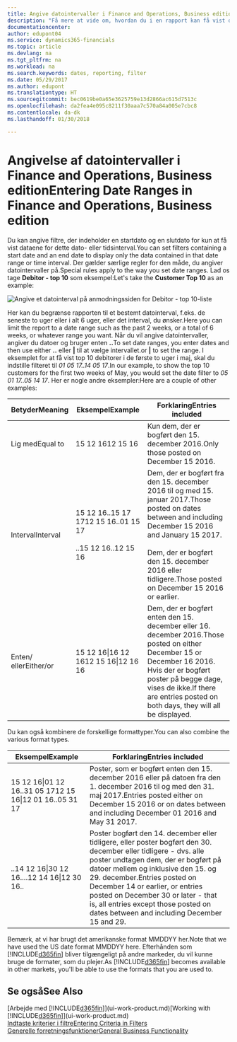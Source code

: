 ```yaml
---
title: Angive datointervaller i Finance and Operations, Business edition | Microsoft Docs
description: "Få mere at vide om, hvordan du i en rapport kan få vist data fra bestemte tidsperioder, ved at bruge datointervaller i Finance and Operations, Business edition."
documentationcenter: 
author: edupont04
ms.service: dynamics365-financials
ms.topic: article
ms.devlang: na
ms.tgt_pltfrm: na
ms.workload: na
ms.search.keywords: dates, reporting, filter
ms.date: 05/29/2017
ms.author: edupont
ms.translationtype: HT
ms.sourcegitcommit: bec0619be0a65e3625759e13d2866ac615d7513c
ms.openlocfilehash: da2fea4e095c8211f30aaa7c570a84a005e7cbc8
ms.contentlocale: da-dk
ms.lasthandoff: 01/30/2018

---
```

# <a name="entering-date-ranges-in-finance-and-operations-business-edition"></a><span data-ttu-id="85df5-103">Angivelse af datointervaller i Finance and Operations, Business edition</span><span class="sxs-lookup"><span data-stu-id="85df5-103">Entering Date Ranges in Finance and Operations, Business edition</span></span> 
<span data-ttu-id="85df5-104">Du kan angive filtre, der indeholder en startdato og en slutdato for kun at få vist dataene for dette dato- eller tidsinterval.</span><span class="sxs-lookup"><span data-stu-id="85df5-104">You can set filters containing a start date and an end date to display only the data contained in that date range or time interval.</span></span> <span data-ttu-id="85df5-105">Der gælder særlige regler for den måde, du angiver datointervaller på.</span><span class="sxs-lookup"><span data-stu-id="85df5-105">Special rules apply to the way you set date ranges.</span></span> <span data-ttu-id="85df5-106">Lad os tage **Debitor - top 10** som eksempel:</span><span class="sxs-lookup"><span data-stu-id="85df5-106">Let's take the **Customer Top 10** as an example:</span></span>

![Angive et datointerval på anmodningssiden for Debitor - top 10-liste](./media/ui-enter-date-ranges/customer-top10-list.png)

<span data-ttu-id="85df5-108">Her kan du begrænse rapporten til et bestemt datointerval, f.eks. de seneste to uger eller i alt 6 uger, eller det interval, du ønsker.</span><span class="sxs-lookup"><span data-stu-id="85df5-108">Here you can limit the report to a date range such as the past 2 weeks, or a total of 6 weeks, or whatever range you want.</span></span> <span data-ttu-id="85df5-109">Når du vil angive datointervaller, angiver du datoer og bruger enten **..**</span><span class="sxs-lookup"><span data-stu-id="85df5-109">To set date ranges, you enter dates and then use either **..**</span></span> <span data-ttu-id="85df5-110">eller **|** til at vælge intervallet.</span><span class="sxs-lookup"><span data-stu-id="85df5-110">or **|** to set the range.</span></span> <span data-ttu-id="85df5-111">I eksemplet for at få vist top 10 debitorer i de første to uger i maj, skal du indstille filteret til *01 05 17..14 05 17*.</span><span class="sxs-lookup"><span data-stu-id="85df5-111">In our example, to show the top 10 customers for the first two weeks of May, you would set the date filter to *05 01 17..05 14 17*.</span></span>
<span data-ttu-id="85df5-112">Her er nogle andre eksempler:</span><span class="sxs-lookup"><span data-stu-id="85df5-112">Here are a couple of other examples:</span></span>

| <span data-ttu-id="85df5-113">Betyder</span><span class="sxs-lookup"><span data-stu-id="85df5-113">Meaning</span></span> | <span data-ttu-id="85df5-114">Eksempel</span><span class="sxs-lookup"><span data-stu-id="85df5-114">Example</span></span> | <span data-ttu-id="85df5-115">Forklaring</span><span class="sxs-lookup"><span data-stu-id="85df5-115">Entries included</span></span> |
|---|---|---|
|<span data-ttu-id="85df5-116">Lig med</span><span class="sxs-lookup"><span data-stu-id="85df5-116">Equal to</span></span>| <span data-ttu-id="85df5-117">15 12 16</span><span class="sxs-lookup"><span data-stu-id="85df5-117">12 15 16</span></span> |<span data-ttu-id="85df5-118">Kun dem, der er bogført den 15. december 2016.</span><span class="sxs-lookup"><span data-stu-id="85df5-118">Only those posted on December 15 2016.</span></span>|
|<span data-ttu-id="85df5-119">Interval</span><span class="sxs-lookup"><span data-stu-id="85df5-119">Interval</span></span>| <span data-ttu-id="85df5-120">15 12 16..15 17 17</span><span class="sxs-lookup"><span data-stu-id="85df5-120">12 15 16..01 15 17</span></span><br /><br /><span data-ttu-id="85df5-121">..15 12 16</span><span class="sxs-lookup"><span data-stu-id="85df5-121">..12 15 16</span></span>|<span data-ttu-id="85df5-122">Dem, der er bogført fra den 15. december 2016 til og med 15. januar 2017.</span><span class="sxs-lookup"><span data-stu-id="85df5-122">Those posted on dates between and including December 15 2016 and January 15 2017.</span></span><br /><br /><span data-ttu-id="85df5-123">Dem, der er bogført den 15. december 2016 eller tidligere.</span><span class="sxs-lookup"><span data-stu-id="85df5-123">Those posted on December 15 2016 or earlier.</span></span>|
|<span data-ttu-id="85df5-124">Enten/ eller</span><span class="sxs-lookup"><span data-stu-id="85df5-124">Either/or</span></span>|<span data-ttu-id="85df5-125">15 12 16&#124;16 12 16</span><span class="sxs-lookup"><span data-stu-id="85df5-125">12 15 16&#124;12 16 16</span></span>|<span data-ttu-id="85df5-126">Dem, der er bogført enten den 15. december eller 16. december 2016.</span><span class="sxs-lookup"><span data-stu-id="85df5-126">Those posted on either December 15 or December 16 2016.</span></span> <span data-ttu-id="85df5-127">Hvis der er bogført poster på begge dage, vises de ikke.</span><span class="sxs-lookup"><span data-stu-id="85df5-127">If there are entries posted on both days, they will all be displayed.</span></span>|

<span data-ttu-id="85df5-128">Du kan også kombinere de forskellige formattyper.</span><span class="sxs-lookup"><span data-stu-id="85df5-128">You can also combine the various format types.</span></span>

| <span data-ttu-id="85df5-129">Eksempel</span><span class="sxs-lookup"><span data-stu-id="85df5-129">Example</span></span> | <span data-ttu-id="85df5-130">Forklaring</span><span class="sxs-lookup"><span data-stu-id="85df5-130">Entries included</span></span> |
|---|---|
|<span data-ttu-id="85df5-131">15 12 16&#124;01 12 16..31 05 17</span><span class="sxs-lookup"><span data-stu-id="85df5-131">12 15 16&#124;12 01 16..05 31 17</span></span> | <span data-ttu-id="85df5-132">Poster, som er bogført enten den 15. december 2016 eller på datoen fra den 1. december 2016 til og med den 31. maj 2017.</span><span class="sxs-lookup"><span data-stu-id="85df5-132">Entries posted either on December 15 2016 or on dates between and including December 01 2016 and May 31 2017.</span></span> |
|<span data-ttu-id="85df5-133">..14 12 16&#124;30 12 16..</span><span class="sxs-lookup"><span data-stu-id="85df5-133">..12 14 16&#124;12 30 16..</span></span> | <span data-ttu-id="85df5-134">Poster bogført den 14. december eller tidligere, eller poster bogført den 30. december eller tidligere - dvs. alle poster undtagen dem, der er bogført på datoer mellem og inklusive den 15. og 29. december.</span><span class="sxs-lookup"><span data-stu-id="85df5-134">Entries posted on December 14 or earlier, or entries posted on December 30 or later - that is, all entries except those posted on dates between and including December 15 and 29.</span></span> |

<span data-ttu-id="85df5-135">Bemærk, at vi har brugt det amerikanske format MMDDYY her.</span><span class="sxs-lookup"><span data-stu-id="85df5-135">Note that we have used the US date format MMDDYY here.</span></span> <span data-ttu-id="85df5-136">Efterhånden som [!INCLUDE[d365fin](includes/d365fin_md.md)] bliver tilgængeligt på andre markeder, du vil kunne bruge de formater, som du plejer.</span><span class="sxs-lookup"><span data-stu-id="85df5-136">As [!INCLUDE[d365fin](includes/d365fin_md.md)] becomes available in other markets, you'll be able to use the formats that you are used to.</span></span>

## <a name="see-also"></a><span data-ttu-id="85df5-137">Se også</span><span class="sxs-lookup"><span data-stu-id="85df5-137">See Also</span></span>
<span data-ttu-id="85df5-138">[Arbejde med [!INCLUDE[d365fin](includes/d365fin_long_md.md)]](ui-work-product.md)</span><span class="sxs-lookup"><span data-stu-id="85df5-138">[Working with [!INCLUDE[d365fin](includes/d365fin_long_md.md)]](ui-work-product.md)</span></span>  
[<span data-ttu-id="85df5-139">Indtaste kriterier i filtre</span><span class="sxs-lookup"><span data-stu-id="85df5-139">Entering Criteria in Filters </span></span>](ui-enter-criteria-filters.md)  
[<span data-ttu-id="85df5-140">Generelle forretningsfunktioner</span><span class="sxs-lookup"><span data-stu-id="85df5-140">General Business Functionality</span></span>](ui-across-business-areas.md)


